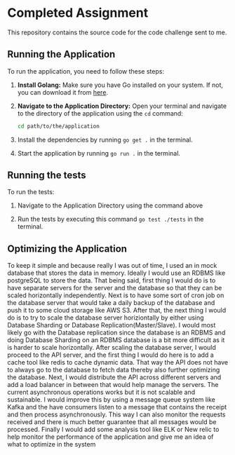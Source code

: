 # Completed Assignment

This repository contains the source code for the code challenge sent to me. 


## Running the Application

To run the application, you need to follow these steps:

1. **Install Golang:** Make sure you have Go installed on your system. If not, you can download it from [here](https://go.dev/doc/install).

2. **Navigate to the Application Directory:** Open your terminal and navigate to the directory of the application using the `cd` command:
   
   ```sh
   cd path/to/the/application

3. Install the dependencies by running `go get .` in the terminal.
   
4. Start the application by running `go run .` in the terminal.

## Running the tests
To run the tests:

1. Navigate to the Application Directory using the command above

2. Run the tests by executing this command `go test ./tests` in the terminal.

## Optimizing the Application
To keep it simple and because really I was out of time, I used an in mock database that stores the data in memory. Ideally I would use an RDBMS like postgreSQL to store the data. 
That being said, first thing I would do is to have separate servers for the server and the database so that they can be scaled horizontally independently. 
Next is to have some sort of cron job on the database server that would take a daily backup of the database and push it to some cloud storage like AWS S3. After that, the next thing I would do is to try to scale the database server horiziontally by either using Database Sharding or Database Replication(Master/Slave). 
I would most likely go with the Database replication since the database is an RDBMS and doing Database Sharding on an RDBMS database is a bit more difficult as it is harder to scale horizontally. 
After scaling the database server, I would proceed to the API server, and the first thing I would do here is to add a cache tool like redis to cache dynamic data. That way the API does not have to always go to the database to fetch data thereby also further optimizing the database. Next, I would distribute the API across different servers and add a load balancer in between that would help manage the servers. 
The current asynchronous operations works but it is not scalable and sustainable. I would improve this by using a message queue system like Kafka and the have consumers listen to a message that contains the receipt and then process asynchronously. This way I can also monitor the requests received and there is much better guarantee that all messages would be processed.
Finally I would add some analysis tool like ELK or New relic to help monitor the performance of the application and give me an idea of what to optimize in the system
